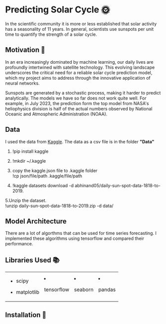 # Predicting Solar Cycle 🌞
In the scientific community it is more or less established that solar activity has a seasonality of 11 years. In general, scientists use sunspots per unit time to quantify the strength of a solar cycle. 

## Motivation 🚀

In an era increasingly dominated by machine learning, our daily lives are profoundly intertwined with satellite technology. This evolving landscape underscores the critical need for a reliable solar cycle prediction model, which my project aims to address through the innovative application of neural networks.

Sunspots are generated by a stochastic process, making it harder to predict analytically. The models we have so far does not work quite well. For example, in July 2023, the prediction form the top model from NASA's heliophysics division is half of the actual numbers observed by National Oceanic and Atmospheric Administration (NOAA). 

## Data
I used the data from  [Kaggle](https://www.kaggle.com/datasets/abhinand05/daily-sun-spot-data-1818-to-2019). 
The data as a csv file is in the folder **"Data"**

1. !pip install kaggle
2. !mkdir ~/.kaggle
3. copy the kaggle.json file to .kaggle folder <br>
!cp json/file/path .kaggle/file/path <br>

4. !kaggle datasets download -d abhinand05/daily-sun-spot-data-1818-to-2019.<br>

5.Unzip the dataset. <br>
!unzip daily-sun-spot-data-1818-to-2019.zip -d data/

## Model Architecture
There are a lot of algorthms that can be used for time series forecasting. 
I implemented these algorithms using tensorflow and compared their performance.

## Libraries Used 📚
<table>
<tr>
  <td>

- scipy
- matplotlib

  </td>
  <td>

- tensorflow

  </td>
  <td>

- seaborn

  </td>
  <td>

- pandas

  </td>
</tr>
</table>


## Installation 🔧

